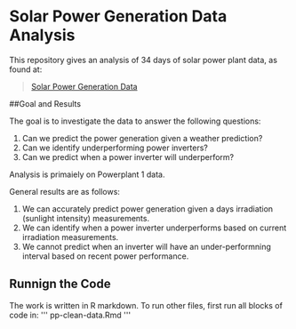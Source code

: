 # Solar Power Generation Data Analysis

This repository gives an analysis of 34 days of solar power plant data, as found at:

> [Solar Power Generation Data](https://www.kaggle.com/datasets/anikannal/solar-power-generation-data)

##Goal and Results

The goal is to investigate the data to answer the following questions:

1) Can we predict the power generation given a weather prediction?
2) Can we identify underperforming power inverters?
3) Can we predict when a power inverter will underperform?

Analysis is primaiely on Powerplant 1 data.

General results are as follows:
1) We can accurately predict power generation given a days irradiation (sunlight intensity) measurements.
2) We can identify when a power inverter underperforms based on current irradiation measurements.
3) We cannot predict when an inverter will have an under-performning interval based on recent power performance.

## Runnign the Code
The work is written in R markdown. To run other files, first run all blocks of code in:
'''
pp-clean-data.Rmd
'''
